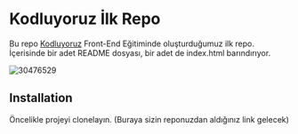 # Kodluyoruz İlk Repo
Bu repo [Kodluyoruz](Kodluyoruz) Front-End Eğitiminde oluşturduğumuz ilk repo. İçerisinde bir adet README dosyası, bir adet de index.html barındırıyor.

![30476529](https://github.com/user-attachments/assets/b6788cb4-f8dc-4550-b449-dfa3c63a13a3)

## Installation
Öncelikle projeyi clonelayın. (Buraya sizin reponuzdan aldığınız link gelecek)
```

```

